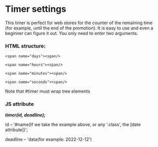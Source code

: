 # Timer settings

This timer is perfect for web stores for the counter of the remaining time (for example, until the end of the promotion). It is easy to use and even a beginner can figure it out. You only need to enter two arguments.

### HTML structure:


  <div name="timer">
  
    <span name="days"><span/>
      
    <span name="hours"><span/>
      
    <span name="minutes"><span/>
      
    <span name="seconds"><span/>
      
  <div/>
    
      
Note that #timer must wrap tree elements
    
### JS attribute

***timer(id, deadline);***
    
id – '#name(If we take the example above, or any '.class', the [date attribute])';
    
deadline – 'data(for example: 2022-12-12')

